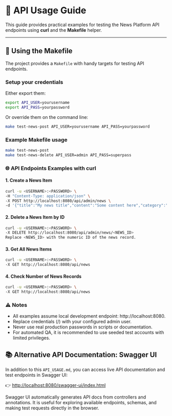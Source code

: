 # 📡 API Usage Guide

This guide provides practical examples for testing the News Platform API endpoints using **curl** and the **Makefile** helper.

---

## 🔧 Using the Makefile

The project provides a `Makefile` with handy targets for testing API endpoints.

### Setup your credentials
Either export them:
```bash
export API_USER=yourusername
export API_PASS=yourpassword
```
Or override them on the command line:

```bash
make test-news-post API_USER=yourusername API_PASS=yourpassword
```
### Example Makefile usage
```bash
make test-news-post
make test-news-delete API_USER=admin API_PASS=superpass
```
### 🌐 API Endpoints Examples with curl
#### 1. Create a News Item
   ```bash
   curl -u <USERNAME>:<PASSWORD> \
   -H "Content-Type: application/json" \
   -X POST http://localhost:8080/api/admin/news \
   -d '{"title":"My news title","content":"Some content here","category":"general"}'
   ```
#### 2. Delete a News Item by ID
   ```bash
   curl -u <USERNAME>:<PASSWORD> \
   -X DELETE http://localhost:8080/api/admin/news/<NEWS_ID>
   Replace <NEWS_ID> with the numeric ID of the news record.
   ```
#### 3. Get All News Items
   ```bash
   curl -u <USERNAME>:<PASSWORD> \
   -X GET http://localhost:8080/api/news
   ```
#### 4. Check Number of News Records
   ```bash
   curl -u <USERNAME>:<PASSWORD> \
   -X GET http://localhost:8080/api/news
   ```
### ⚠️ Notes
   - All examples assume local development endpoint: http://localhost:8080.
   - Replace credentials (<USERNAME>/<PASSWORD>) with your configured admin user.
   - Never use real production passwords in scripts or documentation.
   - For automated QA, it is recommended to use seeded test accounts with limited privileges.

## 📚 Alternative API Documentation: Swagger UI

In addition to this `API_USAGE.md`, you can access live API documentation and test endpoints in Swagger UI:

👉 [http://localhost:8080/swagger-ui/index.html](http://localhost:8080/swagger-ui/index.html)

Swagger UI automatically generates API docs from controllers and annotations.
It is useful for exploring available endpoints, schemas, and making test requests directly in the browser.